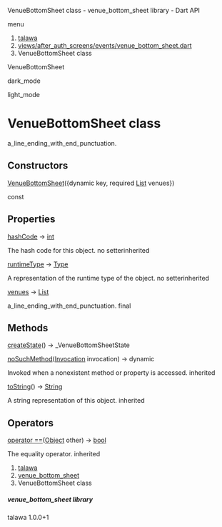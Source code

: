 




VenueBottomSheet class - venue\_bottom\_sheet library - Dart API







menu

1. [talawa](../index.html)
2. [views/after\_auth\_screens/events/venue\_bottom\_sheet.dart](../file-___home_harshil_Desktop_open-source_palisadoes_talawa_lib_views_after_auth_screens_events_venue_bottom_sheet/)
3. VenueBottomSheet class

VenueBottomSheet


dark\_mode

light\_mode




# VenueBottomSheet class


a\_line\_ending\_with\_end\_punctuation.


## Constructors

[VenueBottomSheet](../file-___home_harshil_Desktop_open-source_palisadoes_talawa_lib_views_after_auth_screens_events_venue_bottom_sheet/VenueBottomSheet/VenueBottomSheet.html)({dynamic key, required [List](https://api.flutter.dev/flutter/dart-core/List-class.html) venues})

const



## Properties

[hashCode](https://api.flutter.dev/flutter/dart-core/Object/hashCode.html)
→ [int](https://api.flutter.dev/flutter/dart-core/int-class.html)

The hash code for this object.
no setterinherited

[runtimeType](https://api.flutter.dev/flutter/dart-core/Object/runtimeType.html)
→ [Type](https://api.flutter.dev/flutter/dart-core/Type-class.html)

A representation of the runtime type of the object.
no setterinherited

[venues](../file-___home_harshil_Desktop_open-source_palisadoes_talawa_lib_views_after_auth_screens_events_venue_bottom_sheet/VenueBottomSheet/venues.html)
→ [List](https://api.flutter.dev/flutter/dart-core/List-class.html)

a\_line\_ending\_with\_end\_punctuation.
final



## Methods

[createState](../file-___home_harshil_Desktop_open-source_palisadoes_talawa_lib_views_after_auth_screens_events_venue_bottom_sheet/VenueBottomSheet/createState.html)()
→ \_VenueBottomSheetState



[noSuchMethod](https://api.flutter.dev/flutter/dart-core/Object/noSuchMethod.html)([Invocation](https://api.flutter.dev/flutter/dart-core/Invocation-class.html) invocation)
→ dynamic


Invoked when a nonexistent method or property is accessed.
inherited

[toString](https://api.flutter.dev/flutter/dart-core/Object/toString.html)()
→ [String](https://api.flutter.dev/flutter/dart-core/String-class.html)


A string representation of this object.
inherited



## Operators

[operator ==](https://api.flutter.dev/flutter/dart-core/Object/operator_equals.html)([Object](https://api.flutter.dev/flutter/dart-core/Object-class.html) other)
→ [bool](https://api.flutter.dev/flutter/dart-core/bool-class.html)


The equality operator.
inherited



 


1. [talawa](../index.html)
2. [venue\_bottom\_sheet](../file-___home_harshil_Desktop_open-source_palisadoes_talawa_lib_views_after_auth_screens_events_venue_bottom_sheet/)
3. VenueBottomSheet class

##### venue\_bottom\_sheet library





talawa
1.0.0+1






